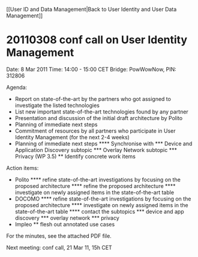 [[User ID and Data Management|Back to User Identity and User Data Management]]

20110308 conf call on User Identity Management
==============================================

Date: 8 Mar 2011
Time: 14:00 - 15:00 CET
Bridge: PowWowNow, PIN: 312806

Agenda:
* Report on state-of-the-art by the partners who got assigned to investigate the listed technologies
* List new important state-of-the-art technologies found by any partner
* Presentation and discussion of the initial draft architecture by Polito
* Planning of immediate next steps
* Commitment of resources by all partners who participate in User Identity Management (for the next 2-4 weeks)
* Planning of immediate next steps
**** Synchronise with
*** Device and Application Discovery subtopic
*** Overlay Network subtopic
*** Privacy (WP 3.5)
** Identify concrete work items

Action items:
* Polito
**** refine state-of-the-art investigations by focusing on the proposed architecture
**** refine the proposed architecture
**** investigate on newly assigned items in the state-of-the-art table
* DOCOMO
**** refine state-of-the-art investigations by focusing on the proposed architecture
**** investigate on newly assigned items in the state-of-the-art table
**** contact the subtopics
*** device and app discovery
*** overlay network
*** privacy
* Impleo
** flesh out annotated use cases

For the minutes, see the attached PDF file.

Next meeting: conf call, 21 Mar 11, 15h CET

